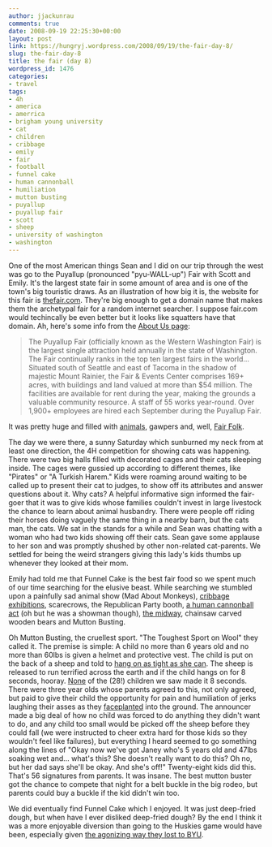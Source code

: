 ```yaml
---
author: jjackunrau
comments: true
date: 2008-09-19 22:25:30+00:00
layout: post
link: https://hungryj.wordpress.com/2008/09/19/the-fair-day-8/
slug: the-fair-day-8
title: the fair (day 8)
wordpress_id: 1476
categories:
- travel
tags:
- 4h
- america
- amerrica
- brigham young university
- cat
- children
- cribbage
- emily
- fair
- football
- funnel cake
- human cannonball
- humiliation
- mutton busting
- puyallup
- puyallup fair
- scott
- sheep
- university of washington
- washington
---
```


One of the most American things Sean and I did on our trip through the west was go to the Puyallup (pronounced "pyu-WALL-up") Fair with Scott and Emily. It's the largest state fair in some amount of area and is one of the town's big touristic draws. As an illustration of how big it is, the website for this fair is [thefair.com](http://thefair.com). They're big enough to get a domain name that makes them the archetypal fair for a random internet searcher. I suppose fair.com would techincally be even better but it looks like squatters have that domain. Ah, here's some info from the [About Us page](http://www.thefair.com/utility/about-us/):

<blockquote>The Puyallup Fair (officially known as the Western Washington Fair) is the largest single attraction held annually in the state of Washington.  The Fair continually ranks in the top ten largest fairs in the world... Situated south of Seattle and east of Tacoma in the shadow of majestic Mount Rainier, the Fair & Events Center comprises 169+ acres, with buildings and land valued at more than $54 million.  The facilities are available for rent during the year, making the grounds a valuable community resource.  A staff of 55 works year-round.  Over 1,900+ employees are hired each September during the Puyallup Fair.</blockquote>

It was pretty huge and filled with [animals](http://www.flickr.com/photos/hungry_j/2862902729/), gawpers and, well, [Fair Folk](http://penny-arcade.com/comic/2008/9/17/).

The day we were there, a sunny Saturday which sunburned my neck from at least one direction, the 4H competition for showing cats was happening. There were two big halls filled with decorated cages and their cats sleeping inside. The cages were gussied up according to different themes, like "Pirates" or "A Turkish Harem." Kids were roaming around waiting to be called up to present their cat to judges, to show off its attributes and answer questions about it. Why cats? A helpful informative sign informed the fair-goer that it was to give kids whose families couldn't invest in large livestock the chance to learn about animal husbandry. There were people off riding their horses doing vaguely the same thing in a nearby barn, but the cats man, the cats. We sat in the stands for a while and Sean was chatting with a woman who had two kids showing off their cats. Sean gave some applause to her son and was promptly shushed by other non-related cat-parents. We settled for being the weird strangers giving this lady's kids thumbs up whenever they looked at their mom.

Emily had told me that Funnel Cake is the best fair food so we spent much of our time searching for the elusive beast. While searching we stumbled upon a painfully sad animal show (Mad About Monkeys), [cribbage exhibitions](http://www.flickr.com/photos/hungry_j/2862894369/), scarecrows, the Republican Party booth, [a human cannonball act](http://www.flickr.com/photos/hungry_j/2863728586/) (oh but he was a showman though), [the midway](http://www.flickr.com/photos/hungry_j/2863734404/), chainsaw carved wooden bears and Mutton Busting.

Oh Mutton Busting, the cruellest sport. "The Toughest Sport on Wool" they called it. The premise is simple: A child no more than 6 years old and no more than 60lbs is given a helmet and protective vest. The child is put on the back of a sheep and told to [hang on as tight as she can](http://www.flickr.com/photos/hungry_j/2862897325/). The sheep is released to run terrified across the earth and if the child hangs on for 8 seconds, hooray. [None](http://www.flickr.com/photos/hungry_j/2862900611/) of the (28!) children we saw made it 8 seconds. There were three year olds whose parents agreed to this, not only agreed, but paid to give their child the opportunity for pain and humiliation of jerks laughing their asses as they [faceplanted](http://www.flickr.com/photos/hungry_j/2863731874/) into the ground. The announcer made a big deal of how no child was forced to do anything they didn't want to do, and any child too small would be picked off the sheep before they could fall (we were instructed to cheer extra hard for those kids so they wouldn't feel like failures), but everything I heard seemed to go something along the lines of "Okay now we've got Janey who's 5 years old and 47lbs soaking wet and... what's this? She doesn't really want to do this? Oh no, but her dad says she'll be okay. And she's off!" Twenty-eight kids did this. That's 56 signatures from parents. It was insane. The best mutton buster got the chance to compete that night for a belt buckle in the big rodeo, but parents could buy a buckle if the kid didn't win too.

We did eventually find Funnel Cake which I enjoyed. It was just deep-fried dough, but when have I ever disliked deep-fried dough? By the end I think it was a more enjoyable diversion than going to the Huskies game would have been, especially given [the agonizing way they lost to BYU](http://sports.espn.go.com/ncf/recap?gameId=282500264).
